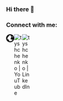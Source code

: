 ### Hi there 👋
[website]: http://tyshchenko.pro
[youtube]: https://www.youtube.com/AlexanderTyshchenko
[linkedin]: https://www.linkedin.com/in/tyshchenkoalexander/


### Connect with me:

[<img align="left" alt="tyshchenko.pro" width="22px" src="https://raw.githubusercontent.com/iconic/open-iconic/master/svg/globe.svg" />][website]
[<img align="left" alt="tyshchenko | YouTube" width="22px" src="https://cdn.jsdelivr.net/npm/simple-icons@v3/icons/youtube.svg" />][youtube]
[<img align="left" alt="tyshchenko | LinkedIn" width="22px" src="https://cdn.jsdelivr.net/npm/simple-icons@v3/icons/linkedin.svg" />][linkedin]



<!--
**AlexanderTyshchenko/AlexanderTyshchenko** is a ✨ _special_ ✨ repository because its `README.md` (this file) appears on your GitHub profile.

Here are some ideas to get you started:

- 🔭 I’m currently working on ...
- 🌱 I’m currently learning ...
- 👯 I’m looking to collaborate on ...
- 🤔 I’m looking for help with ...
- 💬 Ask me about ...
- 📫 How to reach me: ...
- 😄 Pronouns: ...
- ⚡ Fun fact: ...
-->
